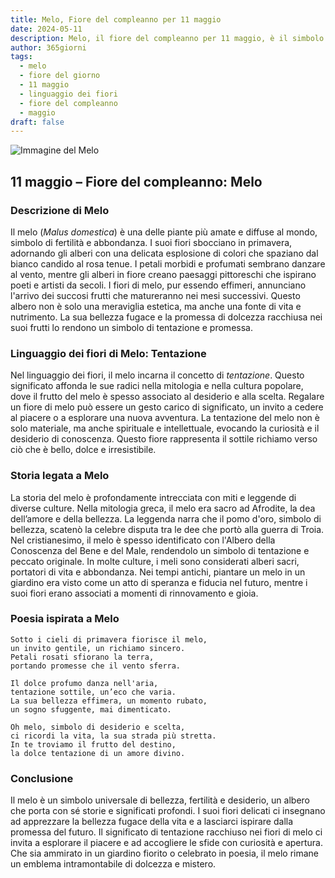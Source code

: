 ```yaml
---
title: Melo, Fiore del compleanno per 11 maggio
date: 2024-05-11
description: Melo, il fiore del compleanno per 11 maggio, è il simbolo di Tentazione. Scopri il suo significato unico, le storie affascinanti e la poesia che celebra la sua bellezza.
author: 365giorni
tags:
  - melo
  - fiore del giorno
  - 11 maggio
  - linguaggio dei fiori
  - fiore del compleanno
  - maggio
draft: false
---
```


![Immagine del Melo](https://cdn.pixabay.com/photo/2022/04/20/20/23/flowers-7146137_1280.jpg)


## 11 maggio – Fiore del compleanno: Melo

### Descrizione di Melo

Il melo (_Malus domestica_) è una delle piante più amate e diffuse al mondo, simbolo di fertilità e abbondanza. I suoi fiori sbocciano in primavera, adornando gli alberi con una delicata esplosione di colori che spaziano dal bianco candido al rosa tenue. I petali morbidi e profumati sembrano danzare al vento, mentre gli alberi in fiore creano paesaggi pittoreschi che ispirano poeti e artisti da secoli. I fiori di melo, pur essendo effimeri, annunciano l'arrivo dei succosi frutti che matureranno nei mesi successivi. Questo albero non è solo una meraviglia estetica, ma anche una fonte di vita e nutrimento. La sua bellezza fugace e la promessa di dolcezza racchiusa nei suoi frutti lo rendono un simbolo di tentazione e promessa.

### Linguaggio dei fiori di Melo: Tentazione

Nel linguaggio dei fiori, il melo incarna il concetto di _tentazione_. Questo significato affonda le sue radici nella mitologia e nella cultura popolare, dove il frutto del melo è spesso associato al desiderio e alla scelta. Regalare un fiore di melo può essere un gesto carico di significato, un invito a cedere al piacere o a esplorare una nuova avventura. La tentazione del melo non è solo materiale, ma anche spirituale e intellettuale, evocando la curiosità e il desiderio di conoscenza. Questo fiore rappresenta il sottile richiamo verso ciò che è bello, dolce e irresistibile.

### Storia legata a Melo

La storia del melo è profondamente intrecciata con miti e leggende di diverse culture. Nella mitologia greca, il melo era sacro ad Afrodite, la dea dell’amore e della bellezza. La leggenda narra che il pomo d'oro, simbolo di bellezza, scatenò la celebre disputa tra le dee che portò alla guerra di Troia. Nel cristianesimo, il melo è spesso identificato con l'Albero della Conoscenza del Bene e del Male, rendendolo un simbolo di tentazione e peccato originale. In molte culture, i meli sono considerati alberi sacri, portatori di vita e abbondanza. Nei tempi antichi, piantare un melo in un giardino era visto come un atto di speranza e fiducia nel futuro, mentre i suoi fiori erano associati a momenti di rinnovamento e gioia.

### Poesia ispirata a Melo

```
Sotto i cieli di primavera fiorisce il melo,  
un invito gentile, un richiamo sincero.  
Petali rosati sfiorano la terra,  
portando promesse che il vento sferra.  

Il dolce profumo danza nell'aria,  
tentazione sottile, un’eco che varia.  
La sua bellezza effimera, un momento rubato,  
un sogno sfuggente, mai dimenticato.  

Oh melo, simbolo di desiderio e scelta,  
ci ricordi la vita, la sua strada più stretta.  
In te troviamo il frutto del destino,  
la dolce tentazione di un amore divino.  
```

### Conclusione

Il melo è un simbolo universale di bellezza, fertilità e desiderio, un albero che porta con sé storie e significati profondi. I suoi fiori delicati ci insegnano ad apprezzare la bellezza fugace della vita e a lasciarci ispirare dalla promessa del futuro. Il significato di tentazione racchiuso nei fiori di melo ci invita a esplorare il piacere e ad accogliere le sfide con curiosità e apertura. Che sia ammirato in un giardino fiorito o celebrato in poesia, il melo rimane un emblema intramontabile di dolcezza e mistero.